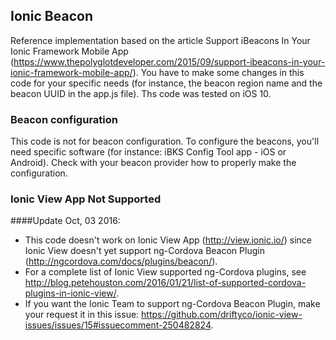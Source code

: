## Ionic Beacon

Reference implementation based on the article Support iBeacons In Your Ionic Framework Mobile App (https://www.thepolyglotdeveloper.com/2015/09/support-ibeacons-in-your-ionic-framework-mobile-app/). You have to make some changes in this code for your specific needs (for instance, the beacon region name and the beacon UUID in the app.js file). Ths code was tested on iOS 10.

### Beacon configuration

This code is not for beacon configuration. To configure the beacons, you'll need specific software (for instance: iBKS Config Tool app - iOS or Android). Check with your beacon provider how to properly make the configuration.

### Ionic View App Not Supported

####Update Oct, 03 2016:

- This code doesn't work on Ionic View App (http://view.ionic.io/) since Ionic View doesn't yet support ng-Cordova Beacon Plugin (http://ngcordova.com/docs/plugins/beacon/).
- For a complete list of Ionic View supported ng-Cordova plugins, see http://blog.petehouston.com/2016/01/21/list-of-supported-cordova-plugins-in-ionic-view/.
- If you want the Ionic Team to support ng-Cordova Beacon Plugin, make your request it in this issue: https://github.com/driftyco/ionic-view-issues/issues/15#issuecomment-250482824.
